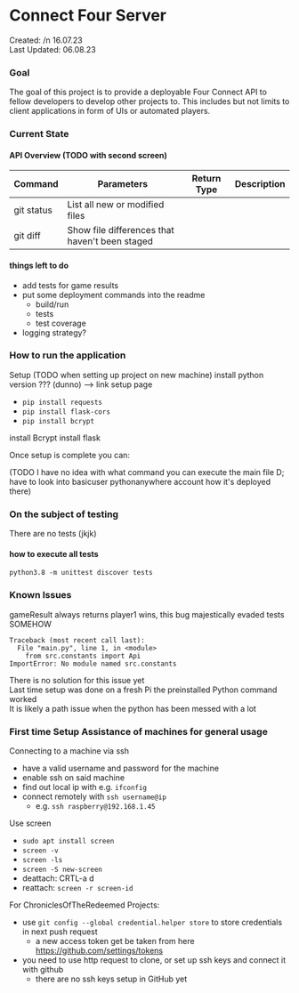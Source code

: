 # Connect Four Server

Created: /n 16.07.23  
Last Updated: 06.08.23

### Goal

The goal of this project is to provide a deployable Four Connect API to fellow developers to develop other projects to.
This includes but not limits to client applications in form of UIs or automated players.

### Current State

#### API Overview (TODO with second screen)

| Command    | Parameters                                     | Return Type | Description | 
|------------|------------------------------------------------|-------------|-------------| 
| git status | List all new or modified files                 |             |             | 
| git diff   | Show file differences that haven't been staged |             |             |

#### things left to do

 - add tests for game results
 - put some deployment commands into the readme
   - build/run
   - tests
   - test coverage
 - logging strategy?
### How to run the application

Setup (TODO when setting up project on new machine)
install python version ???  (dunno)
--> link setup page

- `pip install requests`
- `pip install flask-cors`
- `pip install bcrypt`

install Bcrypt install flask

Once setup is complete you can:

(TODO I have no idea with what command you can execute the main file D; have to look into basicuser pythonanywhere
account how it's deployed there)

### On the subject of testing

There are no tests (jkjk)

#### how to execute all tests

`python3.8 -m unittest discover tests`

### Known Issues

gameResult always returns player1 wins, this bug majestically evaded tests SOMEHOW

```
Traceback (most recent call last):
  File "main.py", line 1, in <module>
    from src.constants import Api
ImportError: No module named src.constants
```

There is no solution for this issue yet  
Last time setup was done on a fresh Pi the preinstalled Python command worked  
It is likely a path issue when the python has been messed with a lot

### First time Setup Assistance of machines for general usage

Connecting to a machine via ssh

- have a valid username and password for the machine
- enable ssh on said machine
- find out local ip with e.g. `ifconfig`
- connect remotely with `ssh username@ip`
    - e.g. `ssh raspberry@192.168.1.45`

Use screen

- `sudo apt install screen`
- `screen -v`
- `screen -ls`
- `screen -S new-screen`
- deattach: CRTL-a d
- reattach: `screen -r screen-id`

For ChroniclesOfTheRedeemed Projects:

- use `git config --global credential.helper store` to store credentials in next push request
    - a new access token get be taken from here https://github.com/settings/tokens
- you need to use http request to clone, or set up ssh keys and connect it with github
    - there are no ssh keys setup in GitHub yet